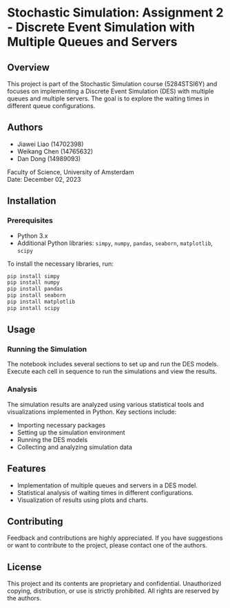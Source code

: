 # Stochastic Simulation: Assignment 2 - Discrete Event Simulation with Multiple Queues and Servers

## Overview
This project is part of the Stochastic Simulation course (5284STSI6Y) and focuses on implementing a Discrete Event Simulation (DES) with multiple queues and multiple servers. The goal is to explore the waiting times in different queue configurations.

## Authors
- Jiawei Liao (14702398)
- Weikang Chen (14765632)
- Dan Dong (14989093)

Faculty of Science, University of Amsterdam  
Date: December 02, 2023

## Installation

### Prerequisites
- Python 3.x
- Additional Python libraries: `simpy`, `numpy`, `pandas`, `seaborn`, `matplotlib`, `scipy`

To install the necessary libraries, run:
```bash
pip install simpy
pip install numpy
pip install pandas
pip install seaborn
pip install matplotlib
pip install scipy
```

## Usage

### Running the Simulation
The notebook includes several sections to set up and run the DES models. Execute each cell in sequence to run the simulations and view the results.

### Analysis
The simulation results are analyzed using various statistical tools and visualizations implemented in Python. Key sections include:

- Importing necessary packages
- Setting up the simulation environment
- Running the DES models
- Collecting and analyzing simulation data

## Features
- Implementation of multiple queues and servers in a DES model.
- Statistical analysis of waiting times in different configurations.
- Visualization of results using plots and charts.

## Contributing
Feedback and contributions are highly appreciated. If you have suggestions or want to contribute to the project, please contact one of the authors.

## License
This project and its contents are proprietary and confidential. Unauthorized copying, distribution, or use is strictly prohibited. All rights are reserved by the authors.

